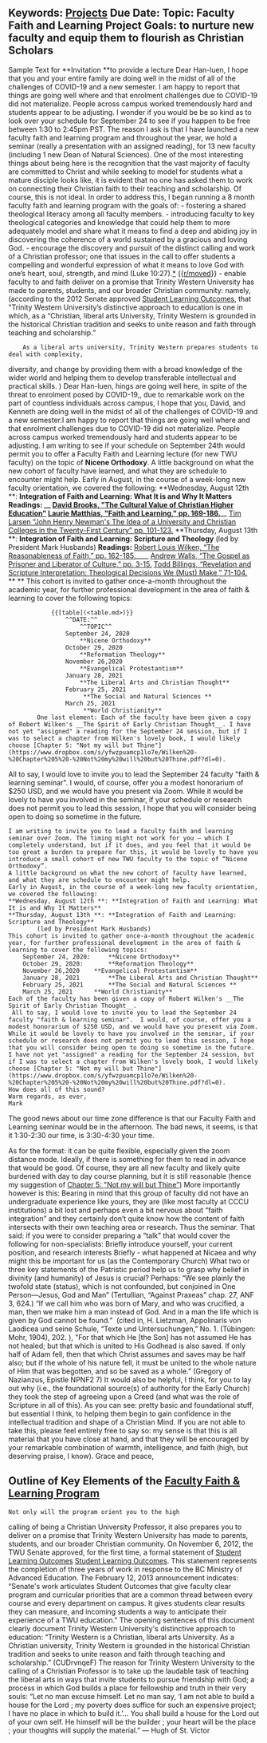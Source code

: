 Keywords: [Projects](<Projects.md>)
Due Date: 
Topic: Faculty Faith and Learning Project
Goals: to nurture new faculty and equip them to flourish as Christian Scholars
----------------

Sample Text for **Invitation **to provide a lecture
    Dear Han-luen,
    I hope that you and your entire family are doing well in the midst of all of the challenges of COVID-19 and a new semester.
    I am happy to report that things are going well where and that enrolment challenges due to COVID-19 did not materialize. People across campus worked tremendously hard and students appear to be adjusting. 
    I wonder if you would be be so kind as to look over your schedule for September 24 to see if you happen to be free between 1:30 to 2:45pm PST. 
    The reason I ask is that I have launched a new faculty faith and learning program and throughout the year, we hold a seminar (really a presentation with an assigned reading), for 13 new faculty (including 1 new Dean of Natural Sciences). 
    One of the most interesting things about being here is the recognition that the vast majority of faculty are committed to Christ and while seeking to model for students what a mature disciple looks like, it is evident that no one has asked them to work on connecting their Christian faith to their teaching and scholarship. Of course, this is not ideal. In order to address this, I began running a 8 month faculty faith and learning program with the goals of:
        - fostering a shared theological literacy among all faculty members. 
        - introducing faculty to key theological categories and knowledge that could help them to more adequately model and share what it means to find a deep and abiding joy in discovering the coherence of a world sustained by a gracious and loving God.
        - encourage the discovery and pursuit of the distinct calling and work of a Christian professor; one that issues in the call to offer students a compelling and wonderful expression of what it means to love God with one’s heart, soul, strength, and mind (Luke 10:27).[*](((v_TmmCg0Z))) {{[r/moved](<r/moved.md>)}}
        - enable faculty to and faith deliver on a promise that Trinity Western University has made to parents, students, and our broader Christian community: namely, (according to the 2012 Senate approved [Student Learning Outcomes](https://www.twu.ca/sites/default/files/assets/2012-11-twu-slo.pdf), that "Trinity Western University’s distinctive approach to education is one in which, as a “Christian, liberal arts University, Trinity Western is grounded in the historical Christian tradition and seeks to unite reason and faith through teaching and scholarship.”
          
        As a liberal arts university, Trinity Western prepares students to deal with complexity,
diversity, and change by providing them with a broad knowledge of the wider world and helping them to
develop transferable intellectual and practical skills.
    )
    Dear Han-luen,
    hings are going well here, in spite of the threat to enrolment posed by COVID-19,, due to remarkable work on the part of countless individuals across campus, 
    I hope that you, David, and Kenneth are doing well in the midst of all of the challenges of COVID-19 and a new semester.I am happy to report that things are going well where and that enrolment challenges due to COVID-19 did not materialize. People across campus worked tremendously hard and students appear to be adjusting.
    I am writing to see if your schedule on September 24th would permit you to offer a Faculty Faith and Learning lecture (for new TWU faculty) on the topic of **Nicene Orthodoxy**. 
        A little background on what the new cohort of faculty have learned, and what they are schedule to encounter might help. 
        Early in August, in the course of a week-long new faculty orientation, we covered the following: 
            **Wednesday, August 12th **: **Integration of Faith and Learning: What It is and Why It Matters**
                __Readings: __
                    [David Brooks, "The Cultural Value of Christian Higher Education"](https://www.cccu.org/magazine/cultural-value-christian-higher-education/)
                    [Laurie Matthias, "Faith and Learning," pp. 169-186.](https://create.twu.ca/proflearn/files/2019/08/Faith-Learning-Christian-Higher-Education.pdf)____
                    [Tim Larsen “John Henry Newman's The Idea of a University and Christian
Colleges in the Twenty-First Century” pp. 101-123.](https://www.dropbox.com/s/8uqndqtnoejfrte/Tim%20Larsen%20-%20John%20Henry%20Newman%27s%20The%20Idea%20of%20a%20University.pdf?dl=0)
        **Thursday, August 13th **: **Integration of Faith and Learning: Scripture and Theology**
            (led by President Mark Husbands)
                __Readings:__
                    [Robert Louis Wilken, “The Reasonableness of Faith,” pp. 162-185.](https://www.dropbox.com/s/4u4ct1t12chrx15/Wilken%2C%20Chapter%207%2C%20%22The%20Reasonableness%20of%20Faith%22.pdf?dl=0)____
                    [Andrew Walls, “The Gospel as Prisoner and Liberator of Culture,” pp.
3-15.](https://www.dropbox.com/s/bd6099g4q3qrszg/Walls%20-%20Gospel%20as%20Prisoner%20and%20Liberator-1.pdf?dl=0)
                    [Todd Billings, “Revelation and Scripture Interpretation: Theological
Decisions We (Must) Make,” 71-104.](https://www.dropbox.com/s/vzsqwyh72ebszx1/Billings%20-%20Chapter%203%20-%20The%20Word%20of%20God%20for%20the%20People%20of%20God.pdf?dl=0)
        ** **
        This cohort is invited to gather once-a-month throughout the academic year, for further professional development in the area of faith & learning to cover the following topics: 
            
                {{[table](<table.md>)}}
                    ^^DATE:^^
                        ^^TOPIC^^
                    September 24, 2020
                        **Nicene Orthodoxy**
                    October 29, 2020
                        **Reformation Theology**
                    November 26,2020
                        **Evangelical Protestantism**
                    January 28, 2021
                        **The Liberal Arts and Christian Thought**
                    February 25, 2021
                         **The Social and Natural Sciences **
                    March 25, 2021
                         **World Christianity**
            One last element: Each of the faculty have been given a copy of Robert Wilken's __The Spirit of Early Christian Thought__. I have not yet "assigned" a reading for the September 24 session, but if I was to select a chapter from Wilken's lovely book, I would likely choose [Chapter 5: "Not my will but Thine"](https://www.dropbox.com/s/yfwzpuamcp1lo7e/Wilken%20-%20Chapter%205%20-%20Not%20my%20will%20but%20Thine.pdf?dl=0).
            
All to say, I would love to invite you to lead the September 24 faculty "faith & learning seminar". 
                I would, of course, offer you a modest honorarium of $250 USD, and we would have you present via Zoom. 
            While it would be lovely to have you involved in the seminar, if your schedule or research does not permit you to lead this session, I hope that you will consider being open to doing so sometime in the future. 
        
    I am writing to invite you to lead a faculty faith and learning seminar over Zoom. The timing might not work for you — which I completely understand, but if it does, and you feel that it would be too great a burden to prepare for this, it would be lovely to have you introduce a small cohort of new TWU faculty to the topic of “Nicene Orthodoxy”.
    A little background on what the new cohort of faculty have learned, and what they are schedule to encounter might help.
    Early in August, in the course of a week-long new faculty orientation, we covered the following:
    **Wednesday, August 12th **: **Integration of Faith and Learning: What It is and Why It Matters**
    **Thursday, August 13th **: **Integration of Faith and Learning: Scripture and Theology**
    		(led by President Mark Husbands)
    This cohort is invited to gather once-a-month throughout the academic year, for further professional development in the area of faith & learning to cover the following topics:
    	September 24, 2020: 	**Nicene Orthodoxy**
    	October 29, 2020:		**Reformation Theology**
    	November 26,2020	**Evangelical Protestantism**
    	January 28, 2021		**The Liberal Arts and Christian Thought**
    	February 25, 2021		**The Social and Natural Sciences **
    	March 25, 2021		**World Christianity**
    Each of the faculty has been given a copy of Robert Wilken's __The Spirit of Early Christian Thought__.
     All to say, I would love to invite you to lead the September 24 faculty "faith & learning seminar".  I would, of course, offer you a modest honorarium of $250 USD, and we would have you present via Zoom.
    While it would be lovely to have you involved in the seminar, if your schedule or research does not permit you to lead this session, I hope that you will consider being open to doing so sometime in the future.
    I have not yet "assigned" a reading for the September 24 session, but if I was to select a chapter from Wilken's lovely book, I would likely choose [Chapter 5: "Not my will but Thine"](https://www.dropbox.com/s/yfwzpuamcp1lo7e/Wilken%20-%20Chapter%205%20-%20Not%20my%20will%20but%20Thine.pdf?dl=0).
    How does all of this sound?
    Warm regards, as ever,
    Mark




The good news about our time zone difference is that our Faculty Faith and Learning seminar would be in the afternoon. The bad news, it seems, is that it 1:30-2:30 our time, is 3:30-4:30 your time.



As for the format: it can be quite flexible, especially given the zoom distance mode.
    Ideally, if there is something for them to read in advance that would be good.
    Of course, they are all new faculty and likely quite burdened with day to day course planning, but it is still reasonable (hence my suggestion of [Chapter 5: "Not my will but Thine”](https://www.dropbox.com/s/yfwzpuamcp1lo7e/Wilken%20-%20Chapter%205%20-%20Not%20my%20will%20but%20Thine.pdf?dl=0))
    More importantly however is this:
        Bearing in mind that this group of faculty did not have an undergraduate experience like yours, they are (like most faculty at CCCU institutions) a bit lost and perhaps even a bit nervous about “faith integration” and they certainly don’t quite know how the content of faith intersects with their own teaching area or research.
        Thus the seminar.
        That said: if you were to consider preparing a “talk” that would cover the following for non-specialists:
            Briefly introduce yourself, your current position, and research interests
            Briefly - what happened at Nicaea and why might this be important for us (as the Contemporary Church)
            What two or three key statements of the Patristic period help us to grasp why belief in divinity (and humanity) of Jesus is crucial?
                Perhaps:
                    “We see plainly the twofold state (status), which is not confounded, but conjoined in One Person—Jesus, God and Man” (Tertullian, “Against Praxeas” chap. 27, ANF 3, 624.)
                    “If we call him who was born of Mary, and who was crucified, a man, then we make him a man instead of God. And in a man the life which is given by God cannot be found.”  (cited in, H. Lietzman, Appolinaris von Laodicea und seine Schule, “Texte und Untersuchungen,” No. 1. (Tübingen: Mohr, 1904), 202. ),
                    "For that which He [the Son] has not assumed He has not healed; but that which is united to His Godhead is also saved. If only half of Adam fell, then that which Christ assumes and saves may be half also; but if the whole of his nature fell, it must be united to the whole nature of Him that was begotten, and so be saved as a whole.” (Gregory of Nazianzus, Epistle NPNF2 7)
            It would also be helpful, I think, for you to lay out why (i.e., the foundational source(s) of authority for the Early Church) they took the step of agreeing upon a Creed (and what was the role of Scripture in all of this).
        As you can see: pretty basic and foundational stuff, but essential I think, to helping them begin to gain confidence in the intellectual tradition and shape of a Christian Mind.
If you are not able to take this, please feel entirely free to say so: my sense is that this is all material that you have close at hand, and that they will be encouraged by your remarkable combination of warmth, intelligence, and faith (high, but deserving praise, I know).
Grace and peace,

## Outline of Key Elements of the [Faculty Faith & Learning Program](<Faculty Faith & Learning Program.md>)
    Not only will the program orient you to the high
calling of being a Christian University Professor, it also prepares you to
deliver on a promise that Trinity Western University has made to parents,
students, and our broader Christian community. On November 6, 2012, the TWU
Senate approved, for the first time, a formal statement of 
    [Student Learning Outcomes](<Student Learning Outcomes.md>)
        [Student Learning Outcomes](https://www.twu.ca/sites/default/files/assets/2012-11-twu-slo.pdf). 
            This statement represents the completion of three years of work in response to the BC Ministry of Advanced Education. The February 12, 2013 announcement indicates:
                “Senate's work articulates Student Outcomes that give faculty clear program and curricular priorities that are a common thread between every course and every department on campus. It gives students clear results they can measure, and incoming students a way to anticipate their experience of a TWU education." The opening sentences of this document clearly document Trinity Western University's distinctive approach to education:
                    “Trinity Western is a Christian, liberal arts University. As a Christian
university, Trinity Western is grounded in the historical Christian tradition and seeks to unite reason and faith through teaching and scholarship.” (CUDrvnqeF)
    The
reason for Trinity Western University to the calling of a Christian Professor
is to take up the laudable task of teaching the liberal arts in ways that
invite students to pursue friendship with God; a process in which God builds a
place for fellowship and truth in their very souls:
    “Let
no man excuse himself. Let no man say, ‘I am not able to build a house for the
Lord ; my poverty does suffice for such an expensive project; I have no place
in which to build it.’… You shall build a house for the Lord out of your own
self. He himself will be the builder ; your heart will be the place ; your
thoughts will supply the material.”
    —
Hugh of St. Victor



